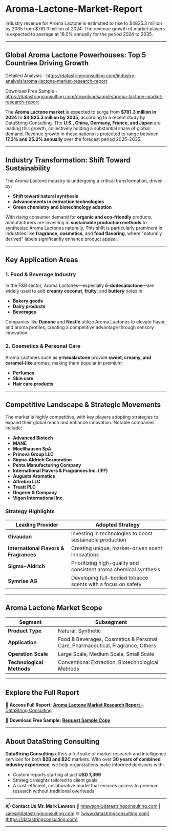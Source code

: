 # Aroma-Lactone-Market-Report

Industry revenue for Aroma Lactone is estimated to rise to $4825.3 million by 2035 from $781.3 million of 2024. The revenue growth of market players is expected to average at 18.0% annually for the period 2024 to 2035.

---

## **Global Aroma Lactone Powerhouses: Top 5 Countries Driving Growth**

Detailed Analysis - https://datastringconsulting.com/industry-analysis/aroma-lactone-market-research-report

Download Free Sample - https://datastringconsulting.com/downloadsample/aroma-lactone-market-research-report

The **Aroma Lactone market** is expected to surge from **\$781.3 million in 2024** to **\$4,825.3 million by 2035**, according to a recent study by DataString Consulting. The **U.S., China, Germany, France, and Japan** are leading this growth, collectively holding a substantial share of global demand. Revenue growth in these nations is projected to range between **17.3% and 25.2% annually** over the forecast period 2025–2035.

---

## **Industry Transformation: Shift Toward Sustainability**

The Aroma Lactone industry is undergoing a critical transformation, driven by:

* **Shift toward natural synthesis**
* **Advancements in extraction technologies**
* **Green chemistry and biotechnology adoption**

With rising consumer demand for **organic and eco-friendly** products, manufacturers are investing in **sustainable production methods** to synthesize Aroma Lactones naturally. This shift is particularly prominent in industries like **fragrance**, **cosmetics**, and **food flavoring**, where "naturally derived" labels significantly enhance product appeal.

---

## **Key Application Areas**

### **1. Food & Beverage Industry**

In the F\&B sector, Aroma Lactones—especially **δ-dodecalactone**—are widely used to add **creamy coconut**, **fruity**, and **buttery** notes in:

* **Bakery goods**
* **Dairy products**
* **Beverages**

Companies like **Danone** and **Nestlé** utilize Aroma Lactones to elevate flavor and aroma profiles, creating a competitive advantage through sensory innovation.

### **2. Cosmetics & Personal Care**

Aroma Lactones such as **γ-hexalactone** provide **sweet, creamy, and caramel-like** aromas, making them popular in premium:

* **Perfumes**
* **Skin care**
* **Hair care products**

---

## **Competitive Landscape & Strategic Movements**

The market is highly competitive, with key players adopting strategies to expand their global reach and enhance innovation. Notable companies include:

* **Advanced Biotech**
* **MANE**
* **Moellhausen SpA**
* **Prinova Group LLC**
* **Sigma-Aldrich Corporation**
* **Penta Manufacturing Company**
* **International Flavors & Fragrances Inc. (IFF)**
* **Augusta Aromatics**
* **Alfrebro LLC**
* **Treatt PLC**
* **Ungerer & Company**
* **Vigon International Inc.**

### **Strategy Highlights**

| **Leading Provider**                   | **Adopted Strategy**                                              |
| -------------------------------------- | ----------------------------------------------------------------- |
| **Givaudan**                           | Investing in technologies to boost sustainable production         |
| **International Flavors & Fragrances** | Creating unique, market-driven scent innovations                  |
| **Sigma-Aldrich**                      | Prioritizing high-quality and consistent aroma chemical synthesis |
| **Symrise AG**                         | Developing full-bodied tobacco scents with a focus on safety      |

---

## **Aroma Lactone Market Scope**

| **Segment**               | **Subsegment**                                                                 |
| ------------------------- | ------------------------------------------------------------------------------ |
| **Product Type**          | Natural, Synthetic                                                             |
| **Application**           | Food & Beverages, Cosmetics & Personal Care, Pharmaceutical, Fragrance, Others |
| **Operation Scale**       | Large Scale, Medium Scale, Small Scale                                         |
| **Technological Methods** | Conventional Extraction, Biotechnological Methods                              |

---

## **Explore the Full Report**

🔎 **Access Full Report:**
[**Aroma Lactone Market Research Report** – DataString Consulting](https://datastringconsulting.com/industry-analysis/aroma-lactone-market-research-report)

📩 **Download Free Sample:**
[**Request Sample Copy**](https://datastringconsulting.com/downloadsample/aroma-lactone-market-research-report)

---

## **About DataString Consulting**

**DataString Consulting** offers a full suite of market research and intelligence services for both **B2B and B2C** markets. With over **30 years of combined industry experience**, we help organizations make informed decisions with:

* Custom reports starting at just **USD 1,399**
* Strategic insights tailored to client goals
* A cost-efficient, collaborative model that ensures access to premium research without traditional overheads

---

📬 **Contact Us**
**Mr. Mark Lawson**
📧 [mlawson@datastringconsulting.com](mailto:mlawson@datastringconsulting.com) | [sales@datastringconsulting.com](mailto:sales@datastringconsulting.com)
🌐 [www.datastringconsulting.com](https://datastringconsulting.com)

---
